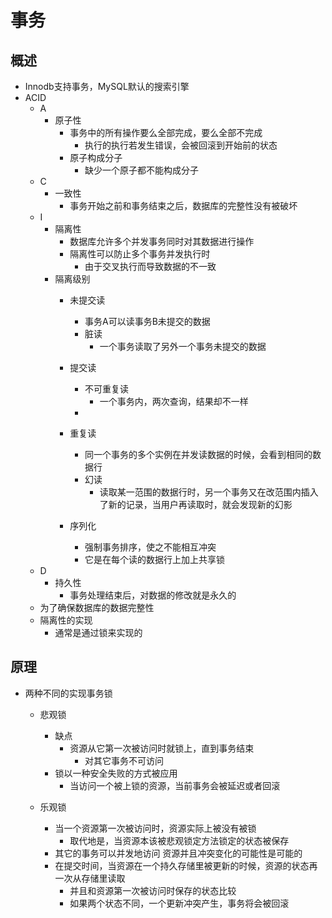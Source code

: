 # 事务
## 概述
- Innodb支持事务，MySQL默认的搜索引擎
- ACID
	- A
		- 原子性
			- 事务中的所有操作要么全部完成，要么全部不完成
				- 执行的执行若发生错误，会被回滚到开始前的状态
			- 原子构成分子
				- 缺少一个原子都不能构成分子	
	- C
		- 一致性
			- 事务开始之前和事务结束之后，数据库的完整性没有被破坏
	- I
		- 隔离性
			- 数据库允许多个并发事务同时对其数据进行操作
			- 隔离性可以防止多个事务并发执行时
				- 由于交叉执行而导致数据的不一致
		- 隔离级别
			- 未提交读
				- 事务A可以读事务B未提交的数据
				- 脏读
					- 一个事务读取了另外一个事务未提交的数据

			- 提交读
				- 不可重复读
					- 一个事务内，两次查询，结果却不一样 
				- 

			- 重复读
				- 同一个事务的多个实例在并发读数据的时候，会看到相同的数据行
				- 幻读
					- 读取某一范围的数据行时，另一个事务又在改范围内插入了新的记录，当用户再读取时，就会发现新的幻影

			- 序列化
				- 强制事务排序，使之不能相互冲突
				- 它是在每个读的数据行上加上共享锁
	- D
		- 持久性
			- 事务处理结束后，对数据的修改就是永久的
	- 为了确保数据库的数据完整性				
	- 隔离性的实现
		- 通常是通过锁来实现的
	

## 原理
- 两种不同的实现事务锁
	- 悲观锁
	    - 缺点
		    - 资源从它第一次被访问时就锁上，直到事务结束
			    - 对其它事务不可访问
		- 锁以一种安全失败的方式被应用   
			- 当访问一个被上锁的资源，当前事务会被延迟或者回滚 

	- 乐观锁
		- 当一个资源第一次被访问时，资源实际上被没有被锁	
			- 取代地是，当资源本该被悲观锁定方法锁定的状态被保存
		- 其它的事务可以并发地访问	资源并且冲突变化的可能性是可能的
		- 在提交时间，当资源在一个持久存储里被更新的时候，资源的状态再一次从存储里读取
			- 并且和资源第一次被访问时保存的状态比较
			- 如果两个状态不同，一个更新冲突产生，事务将会被回滚